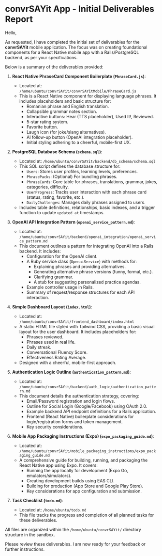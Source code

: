 # convrSAYit App - Initial Deliverables Report

Hello,

As requested, I have completed the initial set of deliverables for the **convrSAYit** mobile application. The focus was on creating foundational components for a React Native mobile app with a Rails/PostgreSQL backend, as per your specifications.

Below is a summary of the deliverables provided:

1.  **React Native PhraseCard Component Boilerplate (`PhraseCard.js`)**:
    *   Located at: `/home/ubuntu/convrSAYit/convrSAYitMobile/PhraseCard.js`
    *   This is a React Native component for displaying language phrases. It includes placeholders and basic structure for:
        *   Romanian phrase and English translation.
        *   Collapsible grammar notes section.
        *   Interactive buttons: Hear (TTS placeholder), Used It!, Reviewed.
        *   5-star rating system.
        *   Favorite button.
        *   Laugh icon (for joke/slang alternatives).
        *   AI follow-up button (OpenAI integration placeholder).
        *   Initial styling adhering to a cheerful, mobile-first UX.

2.  **PostgreSQL Database Schema (`schema.sql`)**:
    *   Located at: `/home/ubuntu/convrSAYit/backend/db_schema/schema.sql`
    *   This SQL script defines the database structure for:
        *   `Users`: Stores user profiles, learning levels, preferences.
        *   `PhrasePacks`: (Optional) For bundling phrases.
        *   `PhraseCards`: Core table for phrases, translations, grammar, jokes, categories, difficulty.
        *   `UserProgress`: Tracks user interaction with each phrase card (status, rating, favorite, etc.).
        *   `DailyChallenges`: Manages daily phrases assigned to users.
    *   Includes table definitions, relationships, basic indexes, and a trigger function to update `updated_at` timestamps.

3.  **OpenAI API Integration Pattern (`openai_service_pattern.md`)**:
    *   Located at: `/home/ubuntu/convrSAYit/backend/openai_integration/openai_service_pattern.md`
    *   This document outlines a pattern for integrating OpenAI into a Rails backend. It includes:
        *   Configuration for the OpenAI client.
        *   A Ruby service class (`OpenaiService`) with methods for:
            *   Explaining phrases and providing alternatives.
            *   Generating alternative phrase versions (funny, formal, etc.).
            *   Clarifying grammar.
            *   A stub for suggesting personalized practice agendas.
        *   Example controller usage in Rails.
        *   Summary of request/response structures for each API interaction.

4.  **Simple Dashboard Layout (`index.html`)**:
    *   Located at: `/home/ubuntu/convrSAYit/frontend_dashboard/index.html`
    *   A static HTML file styled with Tailwind CSS, providing a basic visual layout for the user dashboard. It includes placeholders for:
        *   Phrases reviewed.
        *   Phrases used in real life.
        *   Daily streak.
        *   Conversational Fluency Score.
        *   Effectiveness Rating Average.
    *   Designed with a cheerful, mobile-first approach.

5.  **Authentication Logic Outline (`authentication_pattern.md`)**:
    *   Located at: `/home/ubuntu/convrSAYit/backend/auth_logic/authentication_pattern.md`
    *   This document details the authentication strategy, covering:
        *   Email/Password registration and login flows.
        *   Outline for Social Login (Google/Facebook) using OAuth 2.0.
        *   Example backend API endpoint definitions for a Rails application.
        *   Frontend (React Native) boilerplate considerations for login/registration forms and token management.
        *   Key security considerations.

6.  **Mobile App Packaging Instructions (Expo) (`expo_packaging_guide.md`)**:
    *   Located at: `/home/ubuntu/convrSAYit/mobile_packaging_instructions/expo_packaging_guide.md`
    *   A comprehensive guide for building, running, and packaging the React Native app using Expo. It covers:
        *   Running the app locally for development (Expo Go, emulators/simulators).
        *   Creating development builds using EAS CLI.
        *   Building for production (App Store and Google Play Store).
        *   Key considerations for app configuration and submission.

7.  **Task Checklist (`todo.md`)**:
    *   Located at: `/home/ubuntu/todo.md`
    *   This file tracks the progress and completion of all planned tasks for these deliverables.

All files are organized within the `/home/ubuntu/convrSAYit/` directory structure in the sandbox.

Please review these deliverables. I am now ready for your feedback or further instructions.
